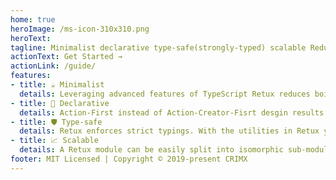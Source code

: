 ```yaml
---
home: true
heroImage: /ms-icon-310x310.png
heroText: 
tagline: Minimalist declarative type-safe(strongly-typed) scalable Redux architecture.
actionText: Get Started →
actionLink: /guide/
features:
- title: ☕️ Minimalist
  details: Leveraging advanced features of TypeScript Retux reduces boilerplate code with better type-inferring and auto-completion.
- title: 📃 Declarative
  details: Action-First instead of Action-Creator-Fisrt desgin results in code that is clean and easy to read for new contributors and future-self.
- title: 🛡 Type-safe
  details: Retux enforces strict typings. With the utilities in Retux you will never lose the strictness of typings while enjoying great flexibility.
- title: 📈 Scalable
  details: A Retux module can be easily split into isomorphic sub-modules. Retux can also optionly leverage the power of meta-programming on modern engine for further performance boost.
footer: MIT Licensed | Copyright © 2019-present CRIMX
---
```

